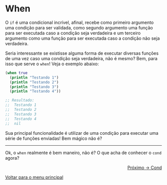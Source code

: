 # When

O `if` é uma condicional incrível, afinal, recebe como primeiro argumento uma condição para ser validada, como segundo argumento uma função para ser executada caso a condição seja verdadeira e um terceiro argumento como uma função para ser executada caso a condição não seja verdadeira.

Seria interessante se existisse alguma forma de executar diversas funções de uma vez caso uma condição seja verdadeira, não é mesmo? Bem, para isso que serve o `when`! Veja o exemplo abaixo:

```clojure
(when true
  (println "Testando 1")
  (println "Testando 2")
  (println "Testando 3")
  (println "Testando 4"))

;; Resultado:
;;  Testando 1
;;  Testando 2
;;  Testando 3
;;  Testando 4
;;  nil
```

Sua principal funcionalidade é utilizar de uma condição para executar uma série de funções enviadas! Bem mágico não é?

---

Ok, o `when` realmente é bem maneiro, não é? O que acha de conhecer o `cond` agora?

<p align="right">
  <a href="https://github.com/lanjoni/clojure4noobs/tree/main/content/condicionais/cond.md">Próximo -> Cond</a>
</p>

<p align="left">
  <a href="https://github.com/lanjoni/clojure4noobs#roadmap">Voltar para o menu principal</a>
</p>
